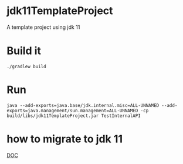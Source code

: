 # jdk11TemplateProject
A template project using jdk 11

# Build it
```
./gradlew build
```

# Run
```
java --add-exports=java.base/jdk.internal.misc=ALL-UNNAMED --add-exports=java.management/sun.management=ALL-UNNAMED -cp build/libs/jdk11TemplateProject.jar TestInternalAPI
```

# how to migrate to jdk 11
[DOC](migrateToJDK11.md)

